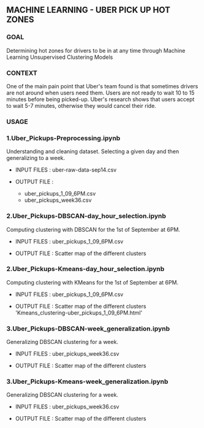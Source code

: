 ## MACHINE LEARNING - UBER PICK UP HOT ZONES

### GOAL
Determining hot zones for drivers to be in at any time through Machine Learning Unsupervised Clustering Models

### CONTEXT

One of the main pain point that Uber's team found is that sometimes drivers are not around when users need them. 
Users are not ready to wait 10 to 15 minutes before being picked-up. Uber's research shows that users accept to wait 5-7 minutes, otherwise they would cancel their ride.

### USAGE

### 1.Uber_Pickups-Preprocessing.ipynb
Understanding and cleaning dataset. Selecting a given day and then generalizing to a week.

- INPUT FILES : uber-raw-data-sep14.csv

- OUTPUT FILE :
  - uber_pickups_1_09_6PM.csv
  - uber_pickups_week36.csv

### 2.Uber_Pickups-DBSCAN-day_hour_selection.ipynb
Computing clustering with DBSCAN for the 1st of September at 6PM.

- INPUT FILES : uber_pickups_1_09_6PM.csv

- OUTPUT FILE : Scatter map of the different clusters

### 2.Uber_Pickups-Kmeans-day_hour_selection.ipynb
Computing clustering with KMeans for the 1st of September at 6PM.

- INPUT FILES : uber_pickups_1_09_6PM.csv

- OUTPUT FILE : Scatter map of the different clusters 'Kmeans_clustering-uber_pickups_1_09_6PM.html'

### 3.Uber_Pickups-DBSCAN-week_generalization.ipynb
Generalizing DBSCAN clustering for a week.

- INPUT FILES : uber_pickups_week36.csv

- OUTPUT FILE : Scatter map of the different clusters

### 3.Uber_Pickups-Kmeans-week_generalization.ipynb
Generalizing DBSCAN clustering for a week.

- INPUT FILES : uber_pickups_week36.csv

- OUTPUT FILE : Scatter map of the different clusters

